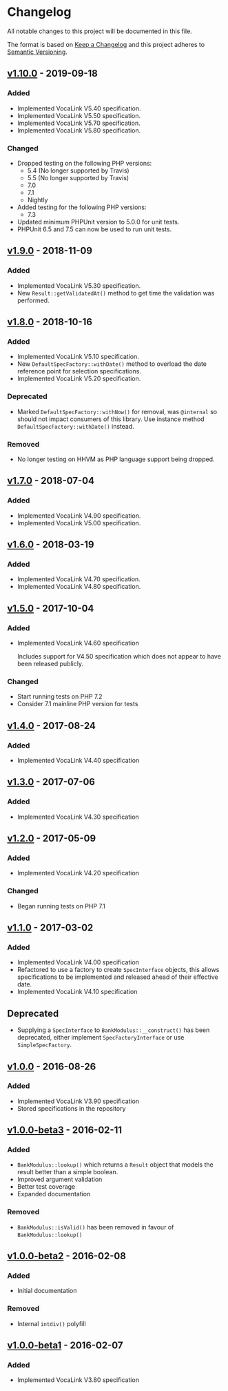 # Changelog

All notable changes to this project will be documented in this file.

The format is based on [Keep a Changelog](http://keepachangelog.com/)
and this project adheres to [Semantic Versioning](http://semver.org/).

## [v1.10.0] - 2019-09-18

### Added
- Implemented VocaLink V5.40 specification.
- Implemented VocaLink V5.50 specification.
- Implemented VocaLink V5.70 specification.
- Implemented VocaLink V5.80 specification.

### Changed
- Dropped testing on the following PHP versions:
  * 5.4 (No longer supported by Travis)
  * 5.5 (No longer supported by Travis)
  * 7.0
  * 7.1
  * Nightly
- Added testing for the following PHP versions:
  * 7.3
- Updated minimum PHPUnit version to 5.0.0 for unit tests.
- PHPUnit 6.5 and 7.5 can now be used to run unit tests.

## [v1.9.0] - 2018-11-09

### Added
- Implemented VocaLink V5.30 specification.
- New `Result::getValidatedAt()` method to get time the validation was performed.

## [v1.8.0] - 2018-10-16

### Added
- Implemented VocaLink V5.10 specification.
- New `DefaultSpecFactory::withDate()` method to overload the date reference
  point for selection specifications.
- Implemented VocaLink V5.20 specification.

### Deprecated
- Marked `DefaultSpecFactory::withNow()` for removal, was `@internal` so should
  not impact consumers of this library. Use instance method
  `DefaultSpecFactory::withDate()` instead.

### Removed
- No longer testing on HHVM as PHP language support being dropped.

## [v1.7.0] - 2018-07-04

### Added
- Implemented VocaLink V4.90 specification.
- Implemented VocaLink V5.00 specification.

## [v1.6.0] - 2018-03-19

### Added
- Implemented VocaLink V4.70 specification.
- Implemented VocaLink V4.80 specification.

## [v1.5.0] - 2017-10-04

### Added
- Implemented VocaLink V4.60 specification

  Includes support for V4.50 specification which does not appear to have been
  released publicly.

### Changed
- Start running tests on PHP 7.2
- Consider 7.1 mainline PHP version for tests

## [v1.4.0] - 2017-08-24

### Added
- Implemented VocaLink V4.40 specification

## [v1.3.0] - 2017-07-06

### Added
- Implemented VocaLink V4.30 specification

## [v1.2.0] - 2017-05-09

### Added
- Implemented VocaLink V4.20 specification

### Changed
- Began running tests on PHP 7.1

## [v1.1.0] - 2017-03-02

### Added
- Implemented VocaLink V4.00 specification
- Refactored to use a factory to create `SpecInterface` objects, this allows
  specifications to be implemented and released ahead of their effective date.
- Implemented VocaLink V4.10 specification

## Deprecated
- Supplying a `SpecInterface` to `BankModulus::__construct()` has been deprecated,
  either implement `SpecFactoryInterface` or use `SimpleSpecFactory`.

## [v1.0.0] - 2016-08-26

### Added
- Implemented VocaLink V3.90 specification
- Stored specifications in the repository

## [v1.0.0-beta3] - 2016-02-11

### Added
- `BankModulus::lookup()` which returns a `Result` object that models the result
  better than a simple boolean.
- Improved argument validation
- Better test coverage
- Expanded documentation

### Removed
- `BankModulus::isValid()` has been removed in favour of `BankModulus::lookup()`

## [v1.0.0-beta2] - 2016-02-08

### Added
- Initial documentation

### Removed
- Internal `intdiv()` polyfill

## [v1.0.0-beta1] - 2016-02-07

### Added
- Implemented VocaLink V3.80 specification

[v1.10.0]: https://github.com/cs278/bank-modulus/compare/v1.9.0...v1.10.0
[v1.9.0]: https://github.com/cs278/bank-modulus/compare/v1.8.0...v1.9.0
[v1.8.0]: https://github.com/cs278/bank-modulus/compare/v1.7.0...v1.8.0
[v1.7.0]: https://github.com/cs278/bank-modulus/compare/v1.6.0...v1.7.0
[v1.6.0]: https://github.com/cs278/bank-modulus/compare/v1.5.0...v1.6.0
[v1.5.0]: https://github.com/cs278/bank-modulus/compare/v1.4.0...v1.5.0
[v1.4.0]: https://github.com/cs278/bank-modulus/compare/v1.3.0...v1.4.0
[v1.3.0]: https://github.com/cs278/bank-modulus/compare/v1.2.0...v1.3.0
[v1.2.0]: https://github.com/cs278/bank-modulus/compare/v1.1.0...v1.2.0
[v1.1.0]: https://github.com/cs278/bank-modulus/compare/v1.0.0...v1.1.0
[v1.0.0]: https://github.com/cs278/bank-modulus/compare/v1.0.0-beta3...v1.0.0
[v1.0.0-beta3]: https://github.com/cs278/bank-modulus/compare/v1.0.0-beta2...v1.0.0-beta3
[v1.0.0-beta2]: https://github.com/cs278/bank-modulus/compare/v1.0.0-beta1...v1.0.0-beta2
[v1.0.0-beta1]: https://github.com/cs278/bank-modulus/compare/dae2709...v1.0.0-beta1
